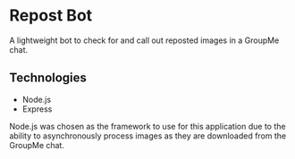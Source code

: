 # Repost Bot

A lightweight bot to check for and call out reposted images in a GroupMe chat.

## Technologies

* Node.js
* Express
  
Node.js was chosen as the framework to use for this application due to the ability to asynchronously process images
as they are downloaded from the GroupMe chat.